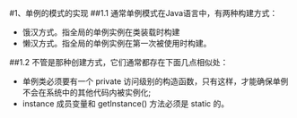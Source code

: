 #1、单例的模式的实现
##1.1 通常单例模式在Java语言中，有两种构建方式：

- 饿汉方式。指全局的单例实例在类装载时构建
- 懒汉方式。指全局的单例实例在第一次被使用时构建。

##1.2 不管是那种创建方式，它们通常都存在下面几点相似处：

- 单例类必须要有一个 private 访问级别的构造函数，只有这样，才能确保单例不会在系统中的其他代码内被实例化;
- instance 成员变量和 getInstance() 方法必须是 static 的。
